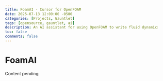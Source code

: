 ```yaml
---
title: FoamAI - Cursor for OpenFOAM
date: 2025-07-13 12:00:00 -0500
categories: [Projects, Gauntlet]
tags: [opensource, gauntlet, ai]
description: An AI assistant for using OpenFOAM to write fluid dynamics problems.
toc: false
comments: false
---
```


<!--
{%
  include embed/video.html
  src=''
  title='FoamAI Demo Video'
%}
-->

# FoamAI

Content pending
